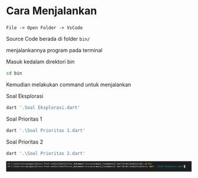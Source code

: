 # Cara Menjalankan

`File -> Open Folder -> VsCode`

Source Code berada di folder `bin/`

menjalankannya program pada terminal

Masuk kedalam direktori bin
``` sh
cd bin
```
Kemudian melakukan command untuk menjalankan

Soal Eksplorasi

``` sh
dart '.Soal Eksplorasi.dart'
```
Soal Prioritas 1

``` sh
dart '.\Soal Prioritas 1.dart'
```
Soal Prioritas 2

``` sh
dart '.\Soal Prioritas 2.dart'
```

[![command](https://raw.githubusercontent.com/RezaPtama/flutter_muhammad-reza-pratama/main/7_Branching-Looping-Function/Screenshots/pengunaan.png)](https://github.com/RezaPtama/flutter_muhammad-reza-pratama/blob/main/7_Branching-Looping-Function/Screenshots/pengunaan.png)



